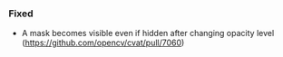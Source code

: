 ### Fixed

- A mask becomes visible even if hidden after changing opacity level
  (<https://github.com/opencv/cvat/pull/7060>)
